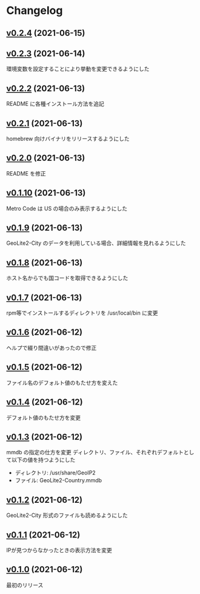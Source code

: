 # Changelog

## [v0.2.4](https://github.com/kunit/geolite2lookup/compare/v0.2.3...v0.2.4) (2021-06-15)


## [v0.2.3](https://github.com/kunit/geolite2lookup/compare/v0.2.2...v0.2.3) (2021-06-14)

環境変数を設定することにより挙動を変更できるようにした

## [v0.2.2](https://github.com/kunit/geolite2lookup/compare/v0.2.1...v0.2.2) (2021-06-13)

README に各種インストール方法を追記

## [v0.2.1](https://github.com/kunit/geolite2lookup/compare/v0.2.0...v0.2.1) (2021-06-13)

homebrew 向けバイナリをリリースするようにした

## [v0.2.0](https://github.com/kunit/geolite2lookup/compare/v0.1.10...v0.2.0) (2021-06-13)

README を修正

## [v0.1.10](https://github.com/kunit/geolite2lookup/compare/v0.1.9...v0.1.10) (2021-06-13)

Metro Code は US の場合のみ表示するようにした

## [v0.1.9](https://github.com/kunit/geolite2lookup/compare/v0.1.8...v0.1.9) (2021-06-13)

GeoLite2-City のデータを利用している場合、詳細情報を見れるようにした

## [v0.1.8](https://github.com/kunit/geolite2lookup/compare/v0.1.7...v0.1.8) (2021-06-13)

ホスト名からでも国コードを取得できるようにした

## [v0.1.7](https://github.com/kunit/geolite2lookup/compare/v0.1.6...v0.1.7) (2021-06-13)

rpm等でインストールするディレクトリを /usr/local/bin に変更

## [v0.1.6](https://github.com/kunit/geolite2lookup/compare/v0.1.5...v0.1.6) (2021-06-12)

ヘルプで綴り間違いがあったので修正

## [v0.1.5](https://github.com/kunit/geolite2lookup/compare/v0.1.4...v0.1.5) (2021-06-12)

ファイル名のデフォルト値のもたせ方を変えた

## [v0.1.4](https://github.com/kunit/geolite2lookup/compare/v0.1.3...v0.1.4) (2021-06-12)

デフォルト値のもたせ方を変更

## [v0.1.3](https://github.com/kunit/geolite2lookup/compare/v0.1.2...v0.1.3) (2021-06-12)

mmdb の指定の仕方を変更
ディレクトリ、ファイル、それぞれデフォルトとして以下の値を持つようにした
- ディレクトリ: /usr/share/GeoIP2
- ファイル: GeoLite2-Country.mmdb

## [v0.1.2](https://github.com/kunit/geolite2lookup/compare/v0.1.1...v0.1.2) (2021-06-12)

GeoLite2-City 形式のファイルも読めるようにした

## [v0.1.1](https://github.com/kunit/geolite2lookup/compare/v0.1.0...v0.1.1) (2021-06-12)

IPが見つからなかったときの表示方法を変更

## [v0.1.0](https://github.com/kunit/geolite2lookup/compare/b7cc0e19d9de...v0.1.0) (2021-06-12)

最初のリリース
